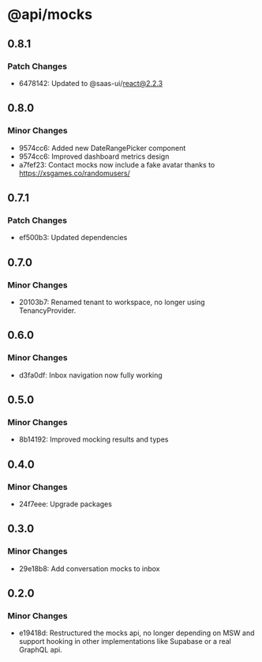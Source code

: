 # @api/mocks

## 0.8.1

### Patch Changes

- 6478142: Updated to @saas-ui/react@2.2.3

## 0.8.0

### Minor Changes

- 9574cc6: Added new DateRangePicker component
- 9574cc6: Improved dashboard metrics design
- a7fef23: Contact mocks now include a fake avatar thanks to https://xsgames.co/randomusers/

## 0.7.1

### Patch Changes

- ef500b3: Updated dependencies

## 0.7.0

### Minor Changes

- 20103b7: Renamed tenant to workspace, no longer using TenancyProvider.

## 0.6.0

### Minor Changes

- d3fa0df: Inbox navigation now fully working

## 0.5.0

### Minor Changes

- 8b14192: Improved mocking results and types

## 0.4.0

### Minor Changes

- 24f7eee: Upgrade packages

## 0.3.0

### Minor Changes

- 29e18b8: Add conversation mocks to inbox

## 0.2.0

### Minor Changes

- e19418d: Restructured the mocks api, no longer depending on MSW and support hooking in other implementations like Supabase or a real GraphQL api.
